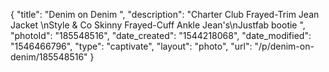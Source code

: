 {
    "title": "Denim on Denim ",
    "description": "Charter Club Frayed-Trim Jean Jacket \nStyle & Co Skinny Frayed-Cuff Ankle Jean's\nJustfab bootie ",
    "photoId": "185548516",
    "date_created": "1544218068",
    "date_modified": "1546466796",
    "type": "captivate",
    "layout": "photo",
    "url": "\/p\/denim-on-denim\/185548516"
}